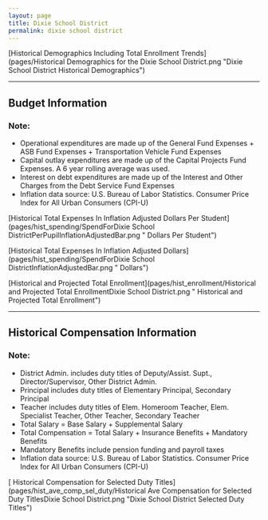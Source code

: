 ```yaml
---
layout: page
title: Dixie School District
permalink: dixie school district
---
```



[Historical Demographics Including Total Enrollment Trends](pages/Historical Demographics for the Dixie School District.png "Dixie School District Historical Demographics")

___

## Budget Information
### Note:
- Operational expenditures are made up of the General Fund Expenses + ASB Fund Expenses + Transportation Vehicle Fund Expenses
- Capital outlay expenditures are made up of the Capital Projects Fund Expenses. A 6 year rolling average was used.
- Interest on debt expenditures are made up of the Interest and Other Charges from the Debt Service Fund Expenses
- Inflation data source: U.S. Bureau of Labor Statistics. Consumer Price Index for All Urban Consumers (CPI-U)

[Historical Total Expenses In Inflation Adjusted Dollars Per Student](pages/hist_spending/SpendForDixie School DistrictPerPupilInflationAdjustedBar.png " Dollars Per Student")

[Historical Total Expenses In Inflation Adjusted Dollars](pages/hist_spending/SpendForDixie School DistrictInflationAdjustedBar.png " Dollars")

[Historical and Projected Total Enrollment](pages/hist_enrollment/Historical and Projected Total EnrollmentDixie School District.png " Historical and Projected Total Enrollment")


___

## Historical Compensation Information
### Note:
- District Admin. includes duty titles of Deputy/Assist. Supt., Director/Supervisor, Other District Admin.
- Principal includes duty titles of Elementary Principal, Secondary Principal
- Teacher includes duty titles of Elem. Homeroom Teacher, Elem. Specialist Teacher, Other Teacher, Secondary Teacher
- Total Salary = Base Salary + Supplemental Salary
- Total Compensation = Total Salary + Insurance Benefits + Mandatory Benefits
- Mandatory Benefits include pension funding and payroll taxes
- Inflation data source: U.S. Bureau of Labor Statistics. Consumer Price Index for All Urban Consumers (CPI-U)

[ Historical Compensation for Selected Duty Titles](pages/hist_ave_comp_sel_duty/Historical Ave Compensation for Selected Duty TitlesDixie School District.png "Dixie School District Selected Duty Titles")

